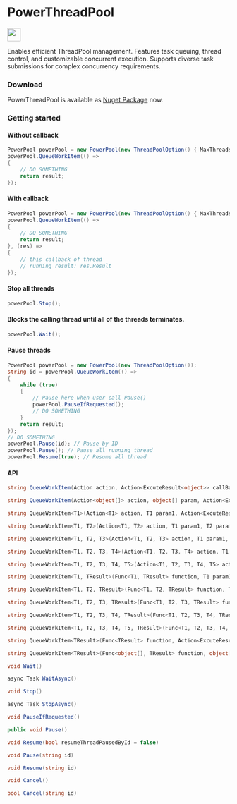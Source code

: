 # PowerThreadPool
<img src="https://www.nuget.org/Content/gallery/img/logo-header.svg?sanitize=true" height="30px">

Enables efficient ThreadPool management. Features task queuing, thread control, and customizable concurrent execution. Supports diverse task submissions for complex concurrency requirements.

### Download
PowerThreadPool is available as [Nuget Package](https://www.nuget.org/packages/PowerThreadPool/) now.

### Getting started
#### Without callback
```csharp
PowerPool powerPool = new PowerPool(new ThreadPoolOption() { MaxThreads = 3 });
powerPool.QueueWorkItem(() => 
{
    // DO SOMETHING
    return result;
});
```
#### With callback
```csharp
PowerPool powerPool = new PowerPool(new ThreadPoolOption() { MaxThreads = 3 });
powerPool.QueueWorkItem(() => 
{
    // DO SOMETHING
    return result;
}, (res) => 
{
    // this callback of thread
    // running result: res.Result
});
```
#### Stop all threads
```csharp
powerPool.Stop();
```
#### Blocks the calling thread until all of the threads terminates.
```csharp
powerPool.Wait();
```
#### Pause threads
```csharp
PowerPool powerPool = new PowerPool(new ThreadPoolOption());
string id = powerPool.QueueWorkItem(() => 
{
    while (true)
    {
        // Pause here when user call Pause()
        powerPool.PauseIfRequested();
        // DO SOMETHING
    }
    return result;
});
// DO SOMETHING
powerPool.Pause(id); // Pause by ID
powerPool.Pause(); // Pause all running thread
powerPool.Resume(true); // Resume all thread
```

#### API
```csharp
string QueueWorkItem(Action action, Action<ExcuteResult<object>> callBack = null)
```
```csharp
string QueueWorkItem(Action<object[]> action, object[] param, Action<ExcuteResult<object>> callBack = null)
```
```csharp
string QueueWorkItem<T1>(Action<T1> action, T1 param1, Action<ExcuteResult<object>> callBack = null)
```
```csharp
string QueueWorkItem<T1, T2>(Action<T1, T2> action, T1 param1, T2 param2, Action<ExcuteResult<object>> callBack = null)
```
```csharp
string QueueWorkItem<T1, T2, T3>(Action<T1, T2, T3> action, T1 param1, T2 param2, T3 param3, Action<ExcuteResult<object>> callBack = null)
```
```csharp
string QueueWorkItem<T1, T2, T3, T4>(Action<T1, T2, T3, T4> action, T1 param1, T2 param2, T3 param3, T4 param4, Action<ExcuteResult<object>> callBack = null)
```
```csharp
string QueueWorkItem<T1, T2, T3, T4, T5>(Action<T1, T2, T3, T4, T5> action, T1 param1, T2 param2, T3 param3, T4 param4, T5 param5, Action<ExcuteResult<object>> callBack = null)
```
```csharp
string QueueWorkItem<T1, TResult>(Func<T1, TResult> function, T1 param1, Action<ExcuteResult<TResult>> callBack = null)
```
```csharp
string QueueWorkItem<T1, T2, TResult>(Func<T1, T2, TResult> function, T1 param1, T2 param2, Action<ExcuteResult<TResult>> callBack = null)
```
```csharp
string QueueWorkItem<T1, T2, T3, TResult>(Func<T1, T2, T3, TResult> function, T1 param1, T2 param2, T3 param3, Action<ExcuteResult<TResult>> callBack = null)
```
```csharp
string QueueWorkItem<T1, T2, T3, T4, TResult>(Func<T1, T2, T3, T4, TResult> function, T1 param1, T2 param2, T3 param3, T4 param4, Action<ExcuteResult<TResult>> callBack = null)
```
```csharp
string QueueWorkItem<T1, T2, T3, T4, T5, TResult>(Func<T1, T2, T3, T4, T5, TResult> function, T1 param1, T2 param2, T3 param3, T4 param4, T5 param5, Action<ExcuteResult<TResult>> callBack = null)
```
```csharp
string QueueWorkItem<TResult>(Func<TResult> function, Action<ExcuteResult<TResult>> callBack = null)
```
```csharp
string QueueWorkItem<TResult>(Func<object[], TResult> function, object[] param, Action<ExcuteResult<TResult>> callBack = null)
```
```csharp
void Wait()
```
```csharp
async Task WaitAsync()
```
```csharp
void Stop()
```
```csharp
async Task StopAsync()
```
```csharp
void PauseIfRequested()
```
```csharp
public void Pause()
```
```csharp
void Resume(bool resumeThreadPausedById = false)
```
```csharp
void Pause(string id)
```
```csharp
void Resume(string id)
```
```csharp
void Cancel()
```
```csharp
bool Cancel(string id)
```